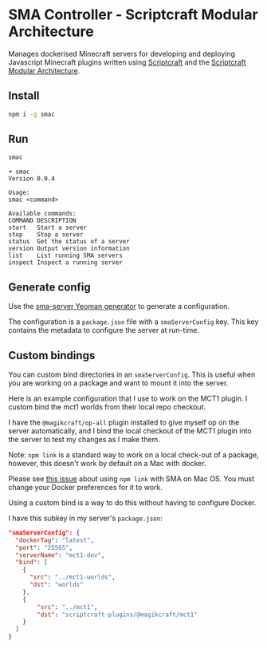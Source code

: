 # SMA Controller - Scriptcraft Modular Architecture

Manages dockerised Minecraft servers for developing and deploying Javascript Minecraft plugins written using [Scriptcraft](https://github.com/walterhiggins/ScriptCraft) and the [Scriptcraft Modular Architecture](https://github.com/Magikcraft/scriptcraft-modular-arch).

## Install

```bash
npm i -g smac
```

## Run

```bash
smac
```

```
➜ smac
Version 0.0.4

Usage:
smac <command>

Available commands:
COMMAND DESCRIPTION
start   Start a server
stop    Stop a server
status  Get the status of a server
version Output version information
list    List running SMA servers
inspect Inspect a running server
```

## Generate config

Use the [sma-server Yeoman generator](https://github.com/Magikcraft/generator-sma-server) to generate a configuration.

The configuration is a `package.json` file with a `smaServerConfig` key. This key contains the metadata to configure the server at run-time.

## Custom bindings

You can custom bind directories in an `smaServerConfig`. This is useful when you are working on a package and want to mount it into the server.

Here is an example configuration that I use to work on the MCT1 plugin. I custom bind the mct1 worlds from their local repo checkout.

I have the `@magikcraft/op-all` plugin installed to give myself op on the server automatically, and I bind the local checkout of the MCT1 plugin into the server to test my changes as I make them.

Note: `npm link` is a standard way to work on a local check-out of a package, however, this doesn't work by default on a Mac with docker.

Please see [this issue](https://github.com/Magikcraft/scriptcraft-sma/issues/1) about using `npm link` with SMA on Mac OS. You must change your Docker preferences for it to work.

Using a custom bind is a way to do this without having to configure Docker.

I have this subkey in my server's `package.json`:

```json
"smaServerConfig": {
  "dockerTag": "latest",
  "port": "25565",
  "serverName": "mct1-dev",
  "bind": [
    {
      "src": "../mct1-worlds",
      "dst": "worlds"
    },
    {
        "src": "../mct1",
        "dst": "scriptcraft-plugins/@magikcraft/mct1"
    }
  ]
}
```
